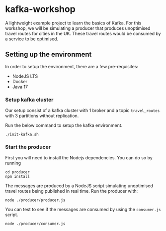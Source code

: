 # kafka-workshop

A lightweight example project to learn the basics of Kafka. For this workshop, we will be simulating a producer
that produces unoptimised travel routes for cities in the UK. These travel routes would be consumed by a service to be optimised.

## Setting up the environment

In order to setup the environment, there are a few pre-requisites:

- NodeJS LTS
- Docker
- Java 17

### Setup kafka cluster

Our setup consist of a kafka cluster with 1 broker and a topic `travel_routes` with 3 partitions without replication.

Run the below command to setup the kafka environment.

```
./init-kafka.sh
```

### Start the producer

First you will need to install the Nodejs dependencies. You can do so by running

```
cd producer
npm install
```

The messages are produced by a NodeJS script simulating unoptimised travel routes being published in real time. Run the producer with:

```
node ./producer/producer.js
```

You can test to see if the messages are consumed by using the `consumer.js` script.

```
node ./producer/consumer.js
```
